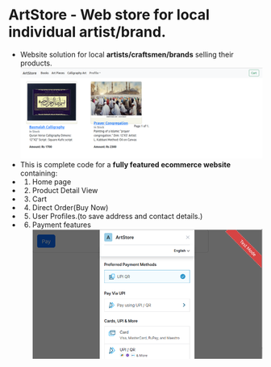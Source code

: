 #  ArtStore - Web store for local individual artist/brand.
- Website solution for local **artists/craftsmen/brands** selling their products.
![Landing Page](https://github.com/azzamzafar/ArtStore/blob/master/store/static/store/homepage.png?raw=true)
- This is complete code for a **fully featured    ecommerce website** containing:
- 1. Home page
- 2. Product Detail View
- 3. Cart 
- 4. Direct Order(Buy Now) 
- 5. User Profiles.(to save address and contact details.) 
- 6. Payment features
![payment options](https://github.com/azzamzafar/ArtStore/blob/master/store/static/store/payments.png?raw=true)
